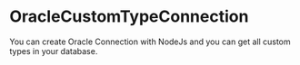 # OracleCustomTypeConnection

You can create Oracle Connection with NodeJs and you can get all custom types in your database. 
